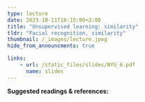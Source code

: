 ```yaml
---
type: lecture
date: 2023-10-11T16:15:00+2:00
title: "Unsupervised learning: similarity"
tldr: "Facial recognition, similarity"
thumbnail: /_images/lecture.jpeg
hide_from_announcments: true

links: 
    - url: /static_files/slides/NYU_6.pdf
      name: slides
---
```

**Suggested readings & references:**
